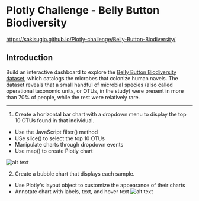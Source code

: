 # Plotly Challenge - Belly Button Biodiversity

https://sakisugio.github.io/Plotly-challenge/Belly-Button-Biodiversity/

## Introduction
Build an interactive dashboard to explore the [Belly Button Biodiversity dataset], which catalogs the microbes that colonize human navels.
The dataset reveals that a small handful of microbial species (also called operational taxonomic units, or OTUs, in the study) were present in more than 70% of people, while the rest were relatively rare.

___
1. Create a horizontal bar chart with a dropdown menu to display the top 10 OTUs found in that individual.
* Use the JavaScript filter() method
* USe slice() to select the top 10 OTUs
* Manipulate charts through dropdown events 
* Use map() to create Plotly chart

![alt text](https://github.com/SakiSugio/Plotly-challenge/blob/main/images/plotly_hw_1.png)



2. Create a bubble chart that displays each sample.
* Use Plotly's layout object to customize the appearance of their charts
* Annotate chart with labels, text, and hover text
![alt text](https://github.com/SakiSugio/Plotly-challenge/blob/main/images/plotly_hw_2.png)





[Belly Button Biodiversity dataset]: http://robdunnlab.com/projects/belly-button-biodiversity/
